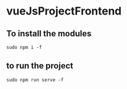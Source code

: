# vueJsProjectFrontend
## To install the modules
```
sudo npm i -f
```
## to run the project 
```
sudo npm run serve -f
```
